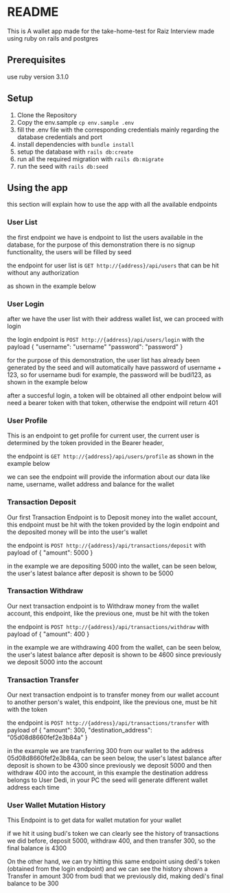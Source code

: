 # README

This is A wallet app made for the take-home-test for Raiz Interview 
made using ruby on rails and postgres

## Prerequisites

use ruby version 3.1.0

## Setup

1. Clone the Repository
2. Copy the env.sample `cp env.sample .env`
3. fill the .env file with the corresponding credentials mainly regarding the database credentials and port
4. install dependencies with `bundle install`
5. setup the database with `rails db:create`
6. run all the required migration with `rails db:migrate`
7. run the seed with `rails db:seed`

## Using the app

this section will explain how to use the app with all the available endpoints

### User List
the first endpoint we have is endpoint to list the users available in the database, for the purpose of this demonstration there is no signup functionality, the users will be filled by seed

the endpoint for user list is `GET http://{address}/api/users` that can be hit without any authorization

as shown in the example below


### User Login
after we have the user list with their address wallet list, we can proceed with login

the login endpoint is `POST http://{address}/api/users/login`
with the payload 
{
    "username": "username"
    "password": "password"
}

for the purpose of this demonstration, the user list has already been generated by the seed and will automatically have password of username + 123, so for username budi for example, the password will be budi123, as shown in the example below

after a succesful login, a token will be obtained
all other endpoint below will need a bearer token with that token, otherwise the endpoint will return 401

### User Profile
This is an endpoint to get profile for current user, the current user is determined by the token provided in the Bearer header, 

the endpoint is `GET http://{address}/api/users/profile`
as shown in the example below


we can see the endpoint will provide the information about our data like name, username, wallet address and balance for the wallet


### Transaction Deposit
Our first Transaction Endpoint is to Deposit money into the wallet account, this endpoint must be hit with the token provided by the login endpoint and the deposited money will be into the user's wallet

the endpoint is `POST http://{address}/api/transactions/deposit`
with payload of 
{
    "amount": 5000
}

in the example we are depositing 5000 into the wallet, can be seen below, the user's latest balance after deposit is shown to be 5000

### Transaction Withdraw
Our next transaction endpoint is to Withdraw money from the wallet account, this endpoint, like the previous one, must be hit with the token

the endpoint is `POST http://{address}/api/transactions/withdraw`
with payload of 
{
    "amount": 400
}

in the example we are withdrawing 400 from the wallet, can be seen below, the user's latest balance after deposit is shown to be 4600 since previously we deposit 5000 into the account

### Transaction Transfer
Our next transaction endpoint is to transfer money from our wallet account to another person's walet, this endpoint, like the previous one, must be hit with the token

the endpoint is `POST http://{address}/api/transactions/transfer`
with payload of 
{
    "amount": 300,
    "destination_address": "05d08d8660fef2e3b84a"
}

in the example we are transferring 300 from our wallet to the address 05d08d8660fef2e3b84a, can be seen below, the user's latest balance after deposit is shown to be 4300 since previously we deposit 5000 and then withdraw 400 into the account, in this example the destination address belongs to User Dedi, in your PC the seed will generate different wallet address each time

### User Wallet Mutation History
This Endpoint is to get data for wallet mutation for your wallet

if we hit it using budi's token we can clearly see the history of transactions we did before, deposit 5000, withdraw 400, and then transfer 300, so the final balance is 4300


On the other hand, we can try hitting this same endpoint using dedi's token (obtained from the login endpoint)
and we can see the history shown a Transfer in amount 300 from budi that we previously did, making dedi's final balance to be 300

